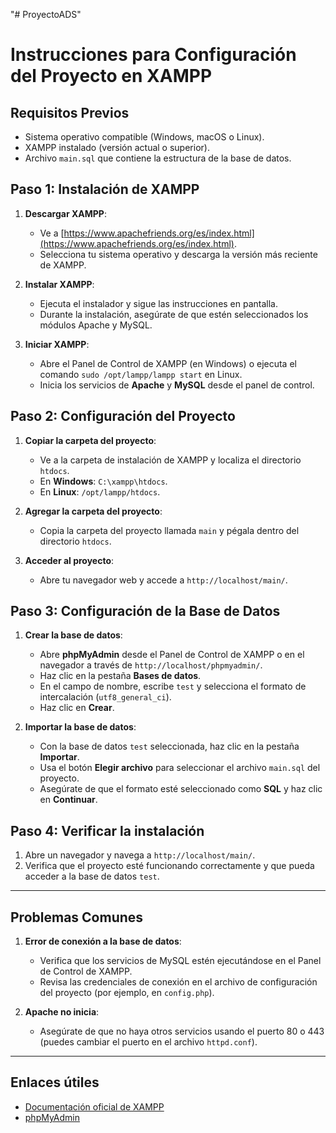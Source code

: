 "# ProyectoADS" 
# Instrucciones para Configuración del Proyecto en XAMPP

## Requisitos Previos
- Sistema operativo compatible (Windows, macOS o Linux).
- XAMPP instalado (versión actual o superior).
- Archivo `main.sql` que contiene la estructura de la base de datos.

## Paso 1: Instalación de XAMPP

1. **Descargar XAMPP**:
   - Ve a [https://www.apachefriends.org/es/index.html](https://www.apachefriends.org/es/index.html).
   - Selecciona tu sistema operativo y descarga la versión más reciente de XAMPP.
   
2. **Instalar XAMPP**:
   - Ejecuta el instalador y sigue las instrucciones en pantalla.
   - Durante la instalación, asegúrate de que estén seleccionados los módulos Apache y MySQL.

3. **Iniciar XAMPP**:
   - Abre el Panel de Control de XAMPP (en Windows) o ejecuta el comando `sudo /opt/lampp/lampp start` en Linux.
   - Inicia los servicios de **Apache** y **MySQL** desde el panel de control.

## Paso 2: Configuración del Proyecto

1. **Copiar la carpeta del proyecto**:
   - Ve a la carpeta de instalación de XAMPP y localiza el directorio `htdocs`.
   - En **Windows**: `C:\xampp\htdocs`.
   - En **Linux**: `/opt/lampp/htdocs`.

2. **Agregar la carpeta del proyecto**:
   - Copia la carpeta del proyecto llamada `main` y pégala dentro del directorio `htdocs`.

3. **Acceder al proyecto**:
   - Abre tu navegador web y accede a `http://localhost/main/`.

## Paso 3: Configuración de la Base de Datos

1. **Crear la base de datos**:
   - Abre **phpMyAdmin** desde el Panel de Control de XAMPP o en el navegador a través de `http://localhost/phpmyadmin/`.
   - Haz clic en la pestaña **Bases de datos**.
   - En el campo de nombre, escribe `test` y selecciona el formato de intercalación (`utf8_general_ci`).
   - Haz clic en **Crear**.

2. **Importar la base de datos**:
   - Con la base de datos `test` seleccionada, haz clic en la pestaña **Importar**.
   - Usa el botón **Elegir archivo** para seleccionar el archivo `main.sql` del proyecto.
   - Asegúrate de que el formato esté seleccionado como **SQL** y haz clic en **Continuar**.

## Paso 4: Verificar la instalación

1. Abre un navegador y navega a `http://localhost/main/`.
2. Verifica que el proyecto esté funcionando correctamente y que pueda acceder a la base de datos `test`.

---

## Problemas Comunes

1. **Error de conexión a la base de datos**:
   - Verifica que los servicios de MySQL estén ejecutándose en el Panel de Control de XAMPP.
   - Revisa las credenciales de conexión en el archivo de configuración del proyecto (por ejemplo, en `config.php`).

2. **Apache no inicia**:
   - Asegúrate de que no haya otros servicios usando el puerto 80 o 443 (puedes cambiar el puerto en el archivo `httpd.conf`).

---

## Enlaces útiles

- [Documentación oficial de XAMPP](https://www.apachefriends.org/es/index.html)
- [phpMyAdmin](https://www.phpmyadmin.net/)